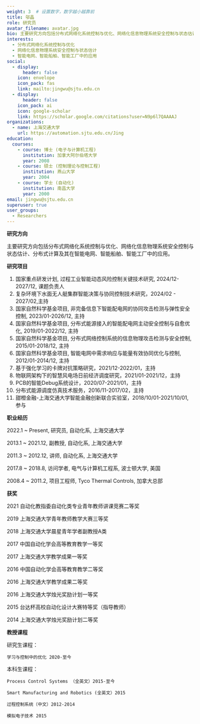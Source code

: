 ```yaml
---
weight: 3  # 设置数字，数字越小越靠前
title: 邬晶
role: 研究员
avatar_filename: avatar.jpg
bio: 主要研究方向包括分布式网络化系统控制与优化、网络化信息物理系统安全控制与状态估计、分布式计算及其在智能电网、智能船舶、智能工厂中的应用。
interests:
  - 分布式网络化系统控制与优化
  - 网络化信息物理系统安全控制与状态估计
  - 智能电网、智能船舶、智能工厂中的应用
social:
  - display:
      header: false
    icon: envelope
    icon_pack: fas
    link: mailto:jingwu@sjtu.edu.cn
  - display:
      header: false
    icon_pack: ai
    icon: google-scholar
    link: https://scholar.google.com/citations?user=N9p6l7QAAAAJ
organizations:
  - name: 上海交通大学
    url: https://automation.sjtu.edu.cn/Jing
education:
  courses:
    - course: 博士 (电子与计算机工程)
      institution: 加拿大阿尔伯塔大学
      year: 2008
    - course: 硕士 (控制理论与控制工程)
      institution: 燕山大学
      year: 2004
    - course: 学士 (自动化)
      institution: 南昌大学
      year: 2000
email: jingwu@sjtu.edu.cn
superuser: true
user_groups:
  - Researchers
---
```



**研究方向**

主要研究方向包括分布式网络化系统控制与优化、网络化信息物理系统安全控制与状态估计、分布式计算及其在智能电网、智能船舶、智能工厂中的应用。

**研究项目**
1. 国家重点研发计划, 过程工业智能动态风险控制关键技术研究, 2024/12-2027/12, 课题负责人
2. 复杂环境下水面无人艇集群智能决策与协同控制技术研究，2024/02 - 2027/02,主持
3. 国家自然科学基金项目, 非完备信息下智能配电网的协同攻击检测与弹性安全控制, 2023/01-2026/12, 主持
4. 国家自然科学基金项目, 分布式能源接入的智能配电网主动安全控制与自愈优化, 2019/01-2022/12, 主持
5. 国家自然科学基金项目, 分布式网络控制系统的信息物理攻击检测与安全控制, 2015/01-2018/12, 主持
6. 国家自然科学基金项目, 智能电网中需求响应与能量有效协同优化与控制, 2012/01-2014/12, 主持
7. 基于强化学习的卡牌对抗策略研究，2021/12-2022/01，主持
8. 物联网架构下的智慧风电场日前经济调度研究，2021/01-2021/12，主持
9. PCB的智能Debug系统设计，2020/07-2021/01，主持
10. 分布式能源调度仿真技术服务，2016/11-2017/02，主持
11. 甜橙金融-上海交通大学智能金融创新联合实验室，2018/10/01-2021/10/01, 参与


**职业经历**

2022.1 ~ Present, 研究员, 自动化系, 上海交通大学

2013.1 ~ 2021.12, 副教授, 自动化系, 上海交通大学

2011.3 ~ 2012.12, 讲师, 自动化系, 上海交通大学

2017.8 ~ 2018.8, 访问学者, 电气与计算机工程系, 波士顿大学, 美国

2008.4 ~ 2011.2, 项目工程师, Tyco Thermal Controls, 加拿大总部


**获奖**

2021 自动化教指委自动化类专业青年教师讲课竞赛二等奖

2019 上海交通大学青年教师教学大赛三等奖

2018 上海交通大学晨星青年学者副教授A类

2017 中国自动化学会高等教育教学一等奖

2017 上海交通大学教学成果一等奖

2016 中国自动化学会高等教育教学二等奖

2016 上海交通大学教学成果二等奖

2016 上海交通大学烛光奖励计划一等奖

2015 台达杯高校自动化设计大赛特等奖（指导教师）

2014 上海交通大学烛光奖励计划二等奖


**教授课程**

研究生课程：

    学习与控制中的优化 2020-至今

本科生课程：

    Process Control Systems （全英文）2015-至今

    Smart Manufacturing and Robotics (全英文）2015

    过程控制系统（中文）2012-2014

    模拟电子技术 2015
